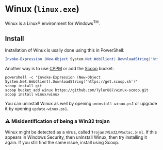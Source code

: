 # Winux (`linux.exe`)

Winux is a Linux® environment for Windows<sup>TM</sup>.

## Install

Installation of Winux is usally done using this in PowerShell:

```powershell
Invoke-Expression (New-Object System.Net.WebClient).DownloadString('https://github.com/Tyler887/winux/raw/main/install.ps1')
```

Another way is to use [CPPM](https://github.com/Tyler887/CPPM) or add the [Scoop](https://scoop.sh) bucket:

```batch
powershell -c "Invoke-Expression (New-Object System.Net.WebClient).DownloadString('https://get.scoop.sh')"
scoop install git
scoop bucket add winux https://github.com/Tyler887/winux-scoop.git
scoop install winux/winux
```

You can uninstall Winux as well by opening `uninstall-winux.ps1` or upgrade it by opening `update-winux.ps1`.

### :warning: Misidentification of being a Win32 trojan

Winux might be detected as a virus, called `Trojan:Win32/Wactac.b!ml`. If this appears in Windows Security, then uninstall Winux, then try installing it again. If you still find the same issue, install using Scoop.
